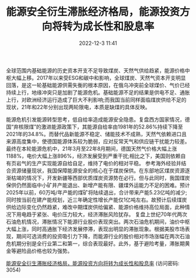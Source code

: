 ﻿---
title: 能源安全衍生滞胀经济格局，能源投资方向将转为成长性和股息率
date: 2022-12-3 11:41
tags:
- 煤炭开采
updated: 1970-01-01 08:00:00
---

全球范围内基础能源的历史资本开支不足导致煤炭、天然气供给趋紧，能源价格中枢大幅上移。2017年以来受ESG和碳中和影响，全球煤炭、天然气资本开支明显回落，是这一轮基础能源供需失衡的根本原因，在俄乌冲突前全球煤价、气价已经持续上行，地缘冲突只是加剧了能源危机。基础能源不足的结果是供电不足、通胀上行，对欧洲经济运行造成了巨大不利影响;而我国当前同样面临煤炭供给不足的现状，21年和22年分别出现两轮限电，本质是缺煤的具体反映。
<!-- more -->
能源危机引发能源转型思考，低自给率造成能源安全隐患。复盘西方国家情况，德国“弃核限煤”的激进能源政策下，其能源自给率由1981年的52.86%持续下降至2021年的34.8%。而替代品新能源不稳定、储能技术不成熟，天然气依赖进口且来源高度集中，使德国能源体系较为脆弱，应对反常天气和供应链干扰能力较差。最终在本轮能源危机中，21年3月至22年8月期间，德国天然气价格大幅上涨1188%，电价大幅上涨896%，经济发展受到严重干扰;相比之下，美国则依赖自有页岩气的生产实现能源自给自足，维持了电价的相对平稳。
参考海外经验并结合资源储量现状，我国保障能源安全的核心在于煤炭保供。在东部地区煤炭资源逐渐枯竭的情况下，开发新疆等西部优质煤炭资源势在必行。但与此同时，我国煤炭保供仍然面临中小矿井产能退出、新增产能有限、疆煤外运能力不足的困难。预计2025年以前，60万吨/年产能的煤矿将陆续退出，合计带来产能5.23亿吨的减少;同时按当前在建产能规划，近三年确定性增长产能仅1亿吨左右。故预计后续煤炭供给边际变化仍然趋紧，难改中期煤炭供给偏紧、能源价格维持高位局面，此种情况下用电趋于紧张、电价压力较大，经济滞胀风险犹存。
复盘上世纪70年代两次石油危机情况，滞胀情况下能源行业股价表现突出。两次石油危机期间，油价中枢大幅上涨，同时高通胀下经济发展停滞，表现出明显的滞胀现象。根据美股市场表现，期间可选消费的投资吸引力下降，而能源行业的股价相对市场涨幅在两次石油危机期分别是全行业第二和第一，综合表现最好。此外，基于避险考量，滞胀期黄金等避险品价格也较为强势。

[能源安全衍生滞胀经济格局，能源投资方向将转为成长性和股息率](https://url12.ctfile.com/f/3948612-739638287-790f6f?p=3054)
(访问密码: 3054)


